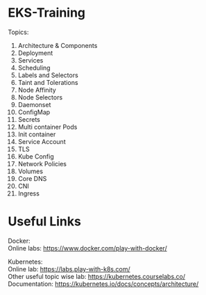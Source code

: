 # EKS-Training
Topics:

1.	Architecture & Components
2.	Deployment
3.	Services
4.	Scheduling
5.	Labels and Selectors
6.	Taint and Tolerations
7.	Node Affinity
8.	Node Selectors
9.	Daemonset
10.	ConfigMap
11.	Secrets
12.	Multi container Pods
13.	Init container
14.	Service Account
15.	TLS
16.	Kube Config
17.	Network Policies
18.	Volumes
19.	Core DNS
20.	CNI
21.	Ingress

# Useful Links

Docker: <br />
Online labs: https://www.docker.com/play-with-docker/ <br />

Kubernetes: <br />
Online lab: https://labs.play-with-k8s.com/ <br />
Other useful topic wise lab: https://kubernetes.courselabs.co/ <br />
Documentation: https://kubernetes.io/docs/concepts/architecture/ <br />